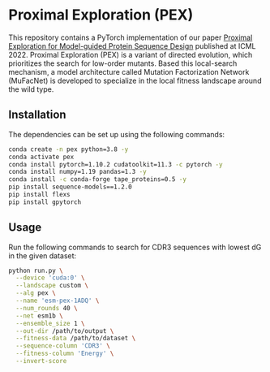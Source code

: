 # Proximal Exploration (PEX)

This repository contains a PyTorch implementation of our paper [Proximal Exploration for Model-guided Protein Sequence Design](https://www.biorxiv.org/content/10.1101/2022.04.12.487986) published at ICML 2022.
Proximal Exploration (PEX) is a variant of directed evolution, which prioritizes the search for low-order mutants.
Based this local-search mechanism, a model architecture called Mutation Factorization Network (MuFacNet) is developed to specialize in the local fitness landscape around the wild type.

## Installation

The dependencies can be set up using the following commands:

```bash
conda create -n pex python=3.8 -y
conda activate pex
conda install pytorch=1.10.2 cudatoolkit=11.3 -c pytorch -y
conda install numpy=1.19 pandas=1.3 -y
conda install -c conda-forge tape_proteins=0.5 -y
pip install sequence-models==1.2.0
pip install flexs
pip install gpytorch
```


## Usage

Run the following commands to search for CDR3 sequences with lowest dG in the given dataset:

```bash
python run.py \
  --device 'cuda:0' \
  --landscape custom \
  --alg pex \
  --name 'esm-pex-1ADQ' \
  --num_rounds 40 \
  --net esm1b \
  --ensemble_size 1 \
  --out-dir /path/to/output \
  --fitness-data /path/to/dataset \
  --sequence-column 'CDR3' \
  --fitness-column 'Energy' \
  --invert-score

```
